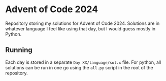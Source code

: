 # Advent of Code 2024

Repository storing my solutions for Advent of Code 2024.
Solutions are in whatever language I feel like using that day, but I would guess mostly in Python.

## Running

Each day is stored in a separate `Day XX/language/sol.x` file.
For python, all solutions can be run in one go using the `all.py` script in the root of the repository. 
